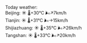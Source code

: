 Today weather:  
Beijing: ☀️   🌡️+30°C 🌬️↗7km/h  
Tianjin: ☀️   🌡️+31°C 🌬️→15km/h  
Shijiazhuang: ☀️   🌡️+35°C 🌬️↗26km/h  
Tangshan: ☀️   🌡️+33°C 🌬️↗20km/h  
